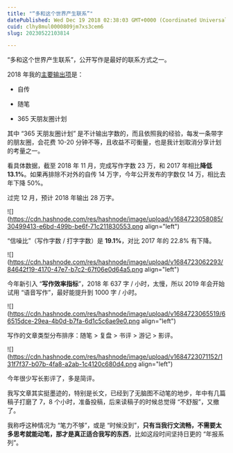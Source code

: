 ```yaml
---
title: "“多和这个世界产生联系”"
datePublished: Wed Dec 19 2018 02:38:03 GMT+0000 (Coordinated Universal Time)
cuid: clhy8mul0000809jm7xs3cem6
slug: 20230522103814

---
```


“多和这个世界产生联系”，公开写作是最好的联系方式之一。

2018 年我的[主要输出项](http://mp.weixin.qq.com/s?__biz=MzI3MzU5MDA1OQ==&mid=2247484633&idx=1&sn=4aada58de098175ab7a33f6f99d49401&chksm=eb21b69ddc563f8b4f61322a6cb756277c3c8fb780434189f6273798a9bdb42635f175b1dd1d&scene=21#wechat_redirect)是：

* 自传
    
* 随笔
    
* 365 天朋友圈计划
    

其中 “365 天朋友圈计划” 是不计输出字数的，而且依照我的经验，每发一条带字的朋友圈，会花费 10-20 分钟不等，且收益不可衡量，也是我计划取消分享计划的考量之一。

看具体数据，截至 2018 年 11 月，完成写作字数 23 万，和 2017 年相比**降低 13.1%**。如果再排除不对外的自传 14 万字，今年公开发布的字数仅 14 万，相比去年下降 50%。

过完 12 月，预计 2018 年输出 28 万字。

![](https://cdn.hashnode.com/res/hashnode/image/upload/v1684723058085/30499413-e6bd-499b-be6f-71c211830553.png align="left")

“信噪比”（写作字数 / 打字字数）是 **19.1%**，对比 2017 年的 22.8% 有下降。

![](https://cdn.hashnode.com/res/hashnode/image/upload/v1684723062293/84642f19-4170-47e7-b7c2-67f06e0d64a5.png align="left")

今年新引入 “**写作效率指标**”，2018 年 637 字 / 小时，太慢，所以 2019 年会开始试用 “语音写作”，最好能提升到 1000 字 / 小时。

![](https://cdn.hashnode.com/res/hashnode/image/upload/v1684723065519/66515dce-29ea-4b0d-b7fa-6d1c5c6ae9e0.png align="left")

写作的文章类型分布排序：随笔 &gt; 复盘 &gt; 书评 &gt; 游记 &gt; 影评。

![](https://cdn.hashnode.com/res/hashnode/image/upload/v1684723071152/131f7f37-b07b-4fa8-a2ab-1c4120c680d4.png align="left")

今年很少写长影评了，多是简评。

我写文章其实挺墨迹的，特别是长文，已经到了无脑图不动笔的地步，年中有几篇稿子打磨了 7，8 个小时，准备投稿，后来读稿子的时候总觉得 “不舒服”，又撤了。

我称呼这种情况为 “笔力不够”，或是 “时候没到”，**只有当我行文流畅，不需要太多思考就能动笔，那才是真正适合我写的东西**，比如这段时间坚持日更的 “年报系列”。
